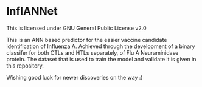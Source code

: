 # InflANNet
This is licensed under GNU General Public License v2.0

This is an ANN based predictor for the easier vaccine candidate identification of Influenza A. Achieved through the development of a binary classifer for both CTLs and HTLs separately, of Flu A Neuraminidase protein. The dataset that is used to train the model and validate it is given in this repository. 

Wishing good luck for newer discoveries on the way :)


